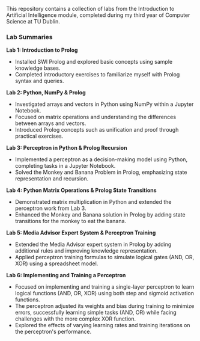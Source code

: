 This repository contains a collection of labs from the Introduction to Artificial Intelligence module, completed during my third year of Computer Science at TU Dublin.

### Lab Summaries

**Lab 1: Introduction to Prolog**  
- Installed SWI Prolog and explored basic concepts using sample knowledge bases.  
- Completed introductory exercises to familiarize myself with Prolog syntax and queries.

**Lab 2: Python, NumPy & Prolog**  
- Investigated arrays and vectors in Python using NumPy within a Jupyter Notebook.  
- Focused on matrix operations and understanding the differences between arrays and vectors.  
- Introduced Prolog concepts such as unification and proof through practical exercises.

**Lab 3: Perceptron in Python & Prolog Recursion**  
- Implemented a perceptron as a decision-making model using Python, completing tasks in a Jupyter Notebook.  
- Solved the Monkey and Banana Problem in Prolog, emphasizing state representation and recursion.

**Lab 4: Python Matrix Operations & Prolog State Transitions**  
- Demonstrated matrix multiplication in Python and extended the perceptron work from Lab 3.  
- Enhanced the Monkey and Banana solution in Prolog by adding state transitions for the monkey to eat the banana.

**Lab 5: Media Advisor Expert System & Perceptron Training**  
- Extended the Media Advisor expert system in Prolog by adding additional rules and improving knowledge representation.  
- Applied perceptron training formulas to simulate logical gates (AND, OR, XOR) using a spreadsheet model.

**Lab 6: Implementing and Training a Perceptron**  
- Focused on implementing and training a single-layer perceptron to learn logical functions (AND, OR, XOR) using both step and sigmoid activation functions.  
- The perceptron adjusted its weights and bias during training to minimize errors, successfully learning simple tasks (AND, OR) while facing challenges with the more complex XOR function.  
- Explored the effects of varying learning rates and training iterations on the perceptron's performance.